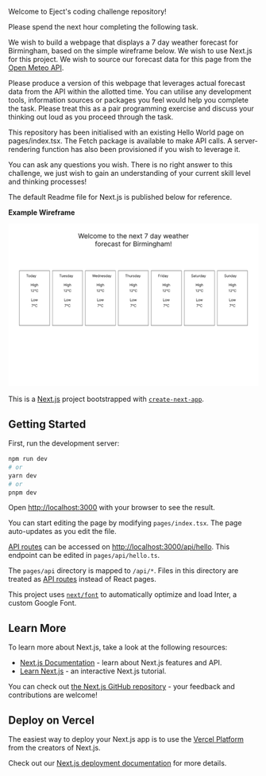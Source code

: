 Welcome to Eject's coding challenge repository!

Please spend the next hour completing the following task.

We wish to build a webpage that displays a 7 day weather forecast for Birmingham, based on the simple wireframe below. We wish to use Next.js for this project. We wish to source our forecast data for this page from the [Open Meteo API](https://open-meteo.com/).

Please produce a version of this webpage that leverages actual forecast data from the API within the allotted time. You can utilise any development tools, information sources or packages you feel would help you complete the task. Please treat this as a pair programming exercise and discuss your thinking out loud as you proceed through the task.

This repository has been initialised with an existing Hello World page on pages/index.tsx. The Fetch package is available to make API calls. A server-rendering function has also been provisioned if you wish to leverage it.

You can ask any questions you wish. There is no right answer to this challenge, we just wish to gain an understanding of your current skill level and thinking processes!

The default Readme file for Next.js is published below for reference.

**Example Wireframe**

![Page Wireframe](wireframe.png)

This is a [Next.js](https://nextjs.org/) project bootstrapped with [`create-next-app`](https://github.com/vercel/next.js/tree/canary/packages/create-next-app).

## Getting Started

First, run the development server:

```bash
npm run dev
# or
yarn dev
# or
pnpm dev
```

Open [http://localhost:3000](http://localhost:3000) with your browser to see the result.

You can start editing the page by modifying `pages/index.tsx`. The page auto-updates as you edit the file.

[API routes](https://nextjs.org/docs/api-routes/introduction) can be accessed on [http://localhost:3000/api/hello](http://localhost:3000/api/hello). This endpoint can be edited in `pages/api/hello.ts`.

The `pages/api` directory is mapped to `/api/*`. Files in this directory are treated as [API routes](https://nextjs.org/docs/api-routes/introduction) instead of React pages.

This project uses [`next/font`](https://nextjs.org/docs/basic-features/font-optimization) to automatically optimize and load Inter, a custom Google Font.

## Learn More

To learn more about Next.js, take a look at the following resources:

- [Next.js Documentation](https://nextjs.org/docs) - learn about Next.js features and API.
- [Learn Next.js](https://nextjs.org/learn) - an interactive Next.js tutorial.

You can check out [the Next.js GitHub repository](https://github.com/vercel/next.js/) - your feedback and contributions are welcome!

## Deploy on Vercel

The easiest way to deploy your Next.js app is to use the [Vercel Platform](https://vercel.com/new?utm_medium=default-template&filter=next.js&utm_source=create-next-app&utm_campaign=create-next-app-readme) from the creators of Next.js.

Check out our [Next.js deployment documentation](https://nextjs.org/docs/deployment) for more details.
